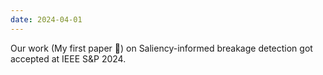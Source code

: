 ```yaml
---
date: 2024-04-01
---
```


Our work (My first paper 🎉) on Saliency-informed breakage detection got accepted at IEEE S&P 2024.

